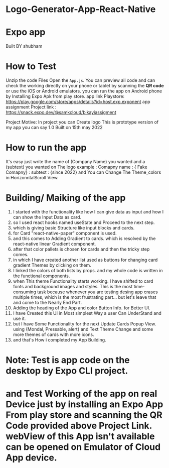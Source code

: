 # Logo-Generator-App-React-Native
# Expo app
Built BY shubham

# How to Test
Unzip the code Files
Open the `App.js`. You can preview all code and can check the working directly on your phone or tablet by scanning the **QR code** or use the iOS or Android emulators.
you can run the app on Android phone by Installing Expo Apk from play store.
app link Playstore: https://play.google.com/store/apps/details?id=host.exp.exponent
app assignment Project link : https://snack.expo.dev/@samkcloud/bikayiassigment

Project Motive: In project you can Create logo 
This is prototype version of my app you can say 1.0 Built on 15th may 2022

# How to run the app

It's easy just write the name of (Company Name) you wanted and a (subtext) you wanted on The logo
example : Comapny name : { Fake Comapny}
        : subtext : {since 2022}
and You can Change The Theme_colors in HorizonntalScroll View.
# Building/ Maiking of the app
1. I started with the functionality like how I can give data as input and how I can show the Input Data as card.
2. so I used react hooks named useState and Proceed to the next step.
3. which is giving basic Structure like input blocks and cards.
4. for Card "react-native-paper" component is used.
5. and this comes to Adding Gradient to cards. which is resolved by the react-native linear Gradient component.
6. after that color pallets is chosen for cards and then the tricky step comes.
7. in which I have created another list used as buttons for changing card gradient Themes by clicking on them. 
8. I linked the colors of both lists by props. and my whole code is written in the functional components.
9. when This theme Functionality starts working. I have shifted to card fonts and background images and styles. This is the most time-consuming task because whenever you are testing desing app crases multiple times, which is the most frustrating part... but let's leave that and come to the Nearly End Part.
10. Adding the heading of the App and color Button Info. for Better UI. 
11. I have Created this UI in Most simplest Way a user Can UnderStand and use it.
12. but I have Some Functionality for the next Update Cards Popup View. using {Mondal, Pressable, alert} and Text Theme Change and some more themes of cards with more icons.
13. and that's How i completed my App Building. 

# Note: Test is app code on the desktop by Expo CLI project.
# and Test Working of the app on real Device just by installing an Expo App From play store and scanning the QR Code provided above Project Link. webView of this App isn't available can be opened on Emulator of Cloud App device.



